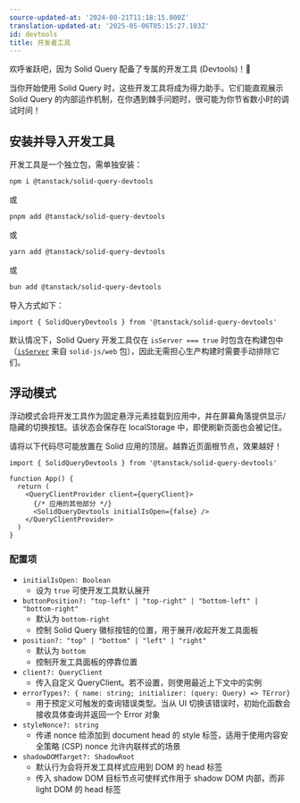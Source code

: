 ```yaml
---
source-updated-at: '2024-08-21T11:18:15.000Z'
translation-updated-at: '2025-05-06T05:15:27.103Z'
id: devtools
title: 开发者工具
---
```


欢呼雀跃吧，因为 Solid Query 配备了专属的开发工具 (Devtools)！🥳

当你开始使用 Solid Query 时，这些开发工具将成为得力助手。它们能直观展示 Solid Query 的内部运作机制，在你遇到棘手问题时，很可能为你节省数小时的调试时间！

## 安装并导入开发工具

开发工具是一个独立包，需单独安装：

```bash
npm i @tanstack/solid-query-devtools
```

或

```bash
pnpm add @tanstack/solid-query-devtools
```

或

```bash
yarn add @tanstack/solid-query-devtools
```

或

```bash
bun add @tanstack/solid-query-devtools
```

导入方式如下：

```tsx
import { SolidQueryDevtools } from '@tanstack/solid-query-devtools'
```

默认情况下，Solid Query 开发工具仅在 `isServer === true` 时包含在构建包中（[`isServer`](https://github.com/solidjs/solid/blob/a72d393a07b22f9b7496e5eb93712188ccce0d28/packages/solid/web/src/index.ts#L37) 来自 `solid-js/web` 包），因此无需担心生产构建时需要手动排除它们。

## 浮动模式

浮动模式会将开发工具作为固定悬浮元素挂载到应用中，并在屏幕角落提供显示/隐藏的切换按钮。该状态会保存在 localStorage 中，即使刷新页面也会被记住。

请将以下代码尽可能放置在 Solid 应用的顶层。越靠近页面根节点，效果越好！

```tsx
import { SolidQueryDevtools } from '@tanstack/solid-query-devtools'

function App() {
  return (
    <QueryClientProvider client={queryClient}>
      {/* 应用的其他部分 */}
      <SolidQueryDevtools initialIsOpen={false} />
    </QueryClientProvider>
  )
}
```

### 配置项

- `initialIsOpen: Boolean`
  - 设为 `true` 可使开发工具默认展开
- `buttonPosition?: "top-left" | "top-right" | "bottom-left" | "bottom-right"`
  - 默认为 `bottom-right`
  - 控制 Solid Query 徽标按钮的位置，用于展开/收起开发工具面板
- `position?: "top" | "bottom" | "left" | "right"`
  - 默认为 `bottom`
  - 控制开发工具面板的停靠位置
- `client?: QueryClient`
  - 传入自定义 QueryClient。若不设置，则使用最近上下文中的实例
- `errorTypes?: { name: string; initializer: (query: Query) => TError}`
  - 用于预定义可触发的查询错误类型。当从 UI 切换该错误时，初始化函数会接收具体查询并返回一个 Error 对象
- `styleNonce?: string`
  - 传递 nonce 给添加到 document head 的 style 标签，适用于使用内容安全策略 (CSP) nonce 允许内联样式的场景
- `shadowDOMTarget?: ShadowRoot`
  - 默认行为会将开发工具样式应用到 DOM 的 head 标签
  - 传入 shadow DOM 目标节点可使样式作用于 shadow DOM 内部，而非 light DOM 的 head 标签
